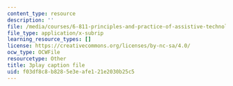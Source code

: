 ```yaml
---
content_type: resource
description: ''
file: /media/courses/6-811-principles-and-practice-of-assistive-technology-fall-2014/f03df8c8b8285e3eafe121e2030b25c5_x18bMLW4eO4.vtt
file_type: application/x-subrip
learning_resource_types: []
license: https://creativecommons.org/licenses/by-nc-sa/4.0/
ocw_type: OCWFile
resourcetype: Other
title: 3play caption file
uid: f03df8c8-b828-5e3e-afe1-21e2030b25c5
---
```

